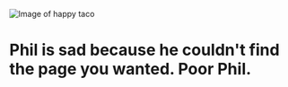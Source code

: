 ![Image of happy taco](/media/404.gif)
# Phil is sad because he couldn't find the page you wanted. Poor Phil.